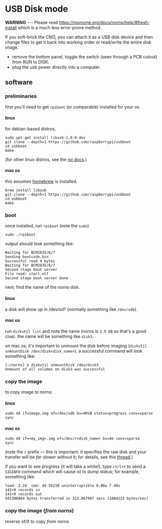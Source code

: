 # USB Disk mode

**WARNING** --- Please read https://monome.org/docs/norns/help/#fresh-install which is a much less error-prone method.

If you soft-brick the CM3, you can attach it as a USB disk device and then change files to get it back into working order or read/write the entire disk image.

- remove the bottom panel, toggle the switch (seen through a PCB cutout) from RUN to DISK.
- plug the usb power directly into a computer.

## software

### preliminaries

first you'll need to get `rpiboot` (or comparable) installed for your os.

#### linux

for debian-based distros,

```shell
sudo apt-get install libusb-1.0-0-dev
git clone --depth=1 https://github.com/raspberrypi/usbboot
cd usbboot
make
```

(for other linux distros, see the [rpi docs](https://www.raspberrypi.org/documentation/hardware/computemodule/cm-emmc-flashing.md).)

#### mac os

this assumes [homebrew](https://brew.sh) is installed.

```shell
brew install libusb
git clone --depth=1 https://github.com/raspberrypi/usbboot
cd usbboot
make
```

### boot

once installed, run `rpiboot` (note the `sudo`)

```shell
sudo ./rpiboot
```

output should look something like:

```
Waiting for BCM2835/6/7
Sending bootcode.bin
Successful read 4 bytes
Waiting for BCM2835/6/7
Second stage boot server
File read: start.elf
Second stage boot server done
```

next, find the name of the norns disk.

#### linux

a disk will show up in /dev/sd? (normally something like `/dev/sdb`).

#### mac os

run `diskutil list` and note the name (norns is `3.9 GB` so that's a good clue).  the name will be something like `disk3`.

on mac os, it's important to unmount the disk before imaging (`diskutil unmountDisk /dev/disk<disk_name>`).  a successful command will look something like:

```shell
[~/norns] $ diskutil unmountDisk /dev/disk3
Unmount of all volumes on disk3 was successful
```

### copy the image

to copy image _to_ norns:

#### linux

```shell
sudo dd if=image.img of=/dev/sdb bs=4MiB status=progress conv=sparse
sync
```

#### mac os

```shell
sudo dd if=<my_img>.img of=/dev/r<disk_name> bs=4m conv=sparse
sync
```
(note the `r` prefix — this is important.  it specifies the raw disk and your transfer will be _far slower_ without it; for details, see this [thread](https://apple.stackexchange.com/questions/270514/macos-sierra-dd-to-usb-is-very-slow-and-cant-seem-to-use-dev-rdisk).)

if you want to see progress (it will take a while!), type `ctrl+t`  to send a `SIGINFO` command which will cause `dd` to dump status; for example, something like:

```shell
load: 2.24  cmd: dd 55210 uninterruptible 0.06u 7.48s
142+0 records in
141+0 records out
591396864 bytes transferred in 313.867907 secs (1884222 bytes/sec)
```

### copy the image (_from norns_)

reverse of/if to copy _from_ norns
